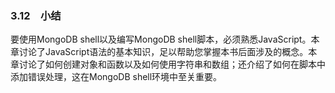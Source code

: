 ### 3.12　小结

要使用MongoDB shell以及编写MongoDB shell脚本，必须熟悉JavaScript。本章讨论了JavaScript语法的基本知识，足以帮助您掌握本书后面涉及的概念。本章讨论了如何创建对象和函数以及如何使用字符串和数组；还介绍了如何在脚本中添加错误处理，这在MongoDB shell环境中至关重要。

